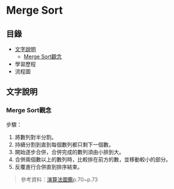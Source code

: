 # Merge Sort
## 目錄
* [文字說明](https://github.com/HTY62006/MyLearningNote/blob/master/HW2/Merge_Sort_%E6%B5%81%E7%A8%8B%E5%9C%96%E3%80%81%E5%AD%B8%E7%BF%92%E6%AD%B7%E7%A8%8B%E8%88%87%E6%96%87%E5%AD%97%E8%AA%AA%E6%98%8E.md#%E6%96%87%E5%AD%97%E8%AA%AA%E6%98%8E)
  * [Merge Sort觀念](https://github.com/HTY62006/MyLearningNote/blob/master/HW2/Merge_Sort_%E6%B5%81%E7%A8%8B%E5%9C%96%E3%80%81%E5%AD%B8%E7%BF%92%E6%AD%B7%E7%A8%8B%E8%88%87%E6%96%87%E5%AD%97%E8%AA%AA%E6%98%8E.md#merge-sort%E8%A7%80%E5%BF%B5)
* 學習歷程
* 流程圖
## 文字說明
### Merge Sort觀念
步驟：
1. 將數列對半分割。
2. 持續分割到直到每個數列都只剩下一個數。
3. 開始逐步合併，合併完成的數列須由小排到大。
4. 合併兩個數以上的數列時，比較排在前方的數，並移動較小的部分。
5. 反覆進行合併直到排序結束。
> 參考資料：[演算法圖鑑](https://www.books.com.tw/products/0010771263)p.70~p.73
